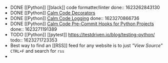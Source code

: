 - DONE [[Python]] [[black]] code formatter/linter
  done:: 1623262843130
- DONE [[Python]] [Calm Code Decorators](https://calmcode.io/decorators/usage.html)
- DONE [[Python]] [Calm Code Logging](https://calmcode.io/logging/introduction.html)
  done:: 1623270866736
- DONE [[Python]] [Calm Code Pre-Commit Hooks for Python Projects](https://calmcode.io/pre-commit/the-problem.html)
  done:: 1623271191389
- TODO [[Python]] [[pytest]] https://testdriven.io/blog/testing-python/
  todo:: 1623271723353
- Best way to find an [[RSS]] feed for any website is to just _"View Source"_ `CTRL+F` and search for `rss`
-